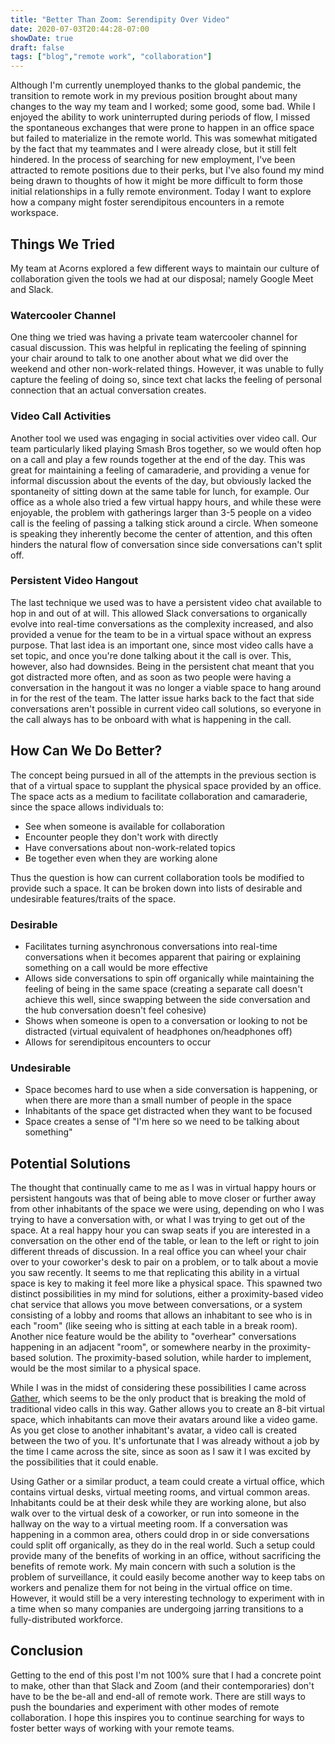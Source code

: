 ```yaml
---
title: "Better Than Zoom: Serendipity Over Video"
date: 2020-07-03T20:44:28-07:00
showDate: true
draft: false
tags: ["blog","remote work", "collaboration"]
---
```


Although I'm currently unemployed thanks to the global pandemic, the transition to remote work in my previous position brought about many changes to the way my team and I worked; some good, some bad. While I enjoyed the ability to work uninterrupted during periods of flow, I missed the spontaneous exchanges that were prone to happen in an office space but failed to materialize in the remote world. This was somewhat mitigated by the fact that my teammates and I were already close, but it still felt hindered. In the process of searching for new employment, I've been attracted to remote positions due to their perks, but I've also found my mind being drawn to thoughts of how it might be more difficult to form those initial relationships in a fully remote environment. Today I want to explore how a company might foster serendipitous encounters in a remote workspace.

## Things We Tried

My team at Acorns explored a few different ways to maintain our culture of collaboration given the tools we had at our disposal; namely Google Meet and Slack. 

### Watercooler Channel

One thing we tried was having a private team watercooler channel for casual discussion. This was helpful in replicating the feeling of spinning your chair around to talk to one another about what we did over the weekend and other non-work-related things. However, it was unable to fully capture the feeling of doing so, since text chat lacks the feeling of personal connection that an actual conversation creates.

### Video Call Activities

Another tool we used was engaging in social activities over video call. Our team particularly liked playing Smash Bros together, so we would often hop on a call and play a few rounds together at the end of the day. This was great for maintaining a feeling of camaraderie, and providing a venue for informal discussion about the events of the day, but obviously lacked the spontaneity of sitting down at the same table for lunch, for example. Our office as a whole also tried a few virtual happy hours, and while these were enjoyable, the problem with gatherings larger than 3-5 people on a video call is the feeling of passing a talking stick around a circle. When someone is speaking they inherently become the center of attention, and this often hinders the natural flow of conversation since side conversations can't split off.

### Persistent Video Hangout

The last technique we used was to have a persistent video chat available to hop in and out of at will. This allowed Slack conversations to organically evolve into real-time conversations as the complexity increased, and also provided a venue for the team to be in a virtual space without an express purpose. That last idea is an important one, since most video calls have a set topic, and once you're done talking about it the call is over. This, however, also had downsides. Being in the persistent chat meant that you got distracted more often, and as soon as two people were having a conversation in the hangout it was no longer a viable space to hang around in for the rest of the team. The latter issue harks back to the fact that side conversations aren't possible in current video call solutions, so everyone in the call always has to be onboard with what is happening in the call.

## How Can We Do Better?

The concept being pursued in all of the attempts in the previous section is that of a virtual space to supplant the physical space provided by an office. The space acts as a medium to facilitate collaboration and camaraderie, since the space allows individuals to:

* See when someone is available for collaboration
* Encounter people they don't work with directly
* Have conversations about non-work-related topics
* Be together even when they are working alone

Thus the question is how can current collaboration tools be modified to provide such a space. It can be broken down into lists of desirable and undesirable features/traits of the space.

### Desirable

* Facilitates turning asynchronous conversations into real-time conversations when it becomes apparent that pairing or explaining something on a call would be more effective
* Allows side conversations to spin off organically while maintaining the feeling of being in the same space (creating a separate call doesn't achieve this well, since swapping between the side conversation and the hub conversation doesn't feel cohesive)
* Shows when someone is open to a conversation or looking to not be distracted (virtual equivalent of headphones on/headphones off)
* Allows for serendipitous encounters to occur

### Undesirable

* Space becomes hard to use when a side conversation is happening, or when there are more than a small number of people in the space
* Inhabitants of the space get distracted when they want to be focused
* Space creates a sense of "I'm here so we need to be talking about something"

## Potential Solutions

The thought that continually came to me as I was in virtual happy hours or persistent hangouts was that of being able to move closer or further away from other inhabitants of the space we were using, depending on who I was trying to have a conversation with, or what I was trying to get out of the space. At a real happy hour you can swap seats if you are interested in a conversation on the other end of the table, or lean to the left or right to join different threads of discussion. In a real office you can wheel your chair over to your coworker's desk to pair on a problem, or to talk about a movie you saw recently. It seems to me that replicating this ability in a virtual space is key to making it feel more like a physical space. This spawned two distinct possibilities in my mind for solutions, either a proximity-based video chat service that allows you move between conversations, or a system consisting of a lobby and rooms that allows an inhabitant to see who is in each "room" (like seeing who is sitting at each table in a break room). Another nice feature would be the ability to "overhear" conversations happening in an adjacent "room", or somewhere nearby in the proximity-based solution. The proximity-based solution, while harder to implement, would be the most similar to a physical space.

While I was in the midst of considering these possibilities I came across [Gather](https://gather.town), which seems to be the only product that is breaking the mold of traditional video calls in this way. Gather allows you to create an 8-bit virtual space, which inhabitants can move their avatars around like a video game. As you get close to another inhabitant's avatar, a video call is created between the two of you. It's unfortunate that I was already without a job by the time I came across the site, since as soon as I saw it I was excited by the possibilities that it could enable.

Using Gather or a similar product, a team could create a virtual office, which contains virtual desks, virtual meeting rooms, and virtual common areas. Inhabitants could be at their desk while they are working alone, but also walk over to the virtual desk of a coworker, or run into someone in the hallway on the way to a virtual meeting room. If a conversation was happening in a common area, others could drop in or side conversations could split off organically, as they do in the real world. Such a setup could provide many of the benefits of working in an office, without sacrificing the benefits of remote work. My main concern with such a solution is the problem of surveillance, it could easily become another way to keep tabs on workers and penalize them for not being in the virtual office on time. However, it would still be a very interesting technology to experiment with in a time when so many companies are undergoing jarring transitions to a fully-distributed workforce.

## Conclusion

Getting to the end of this post I'm not 100% sure that I had a concrete point to make, other than that Slack and Zoom (and their contemporaries) don't have to be the be-all and end-all of remote work. There are still ways to push the boundaries and experiment with other modes of remote collaboration. I hope this inspires you to continue searching for ways to foster better ways of working with your remote teams.
